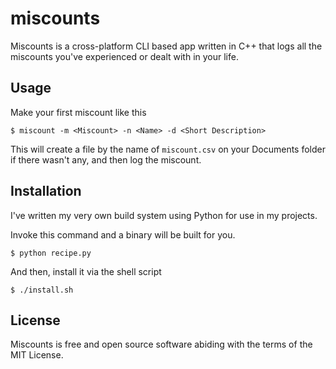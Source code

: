 # miscounts

Miscounts is a cross-platform CLI based app written in C++ that logs all the miscounts you've experienced
or dealt with in your life.

## Usage

Make your first miscount like this

```commandline
$ miscount -m <Miscount> -n <Name> -d <Short Description>
```

This will create a file by the name of `miscount.csv` on your Documents folder if there wasn't any, and
then log the miscount.

## Installation

I've written my very own build system using Python for use in my projects.

Invoke this command and a binary will be built for you.

```commandline
$ python recipe.py
```

And then, install it via the shell script

```commandline
$ ./install.sh
```

## License
Miscounts is free and open source software abiding with the terms of the MIT License.
